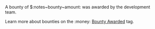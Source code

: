A bounty of $:notes~bounty~amount: was awarded by the development team.

Learn more about bounties on the :money: [Bounty Awarded](/tags/8) tag.
